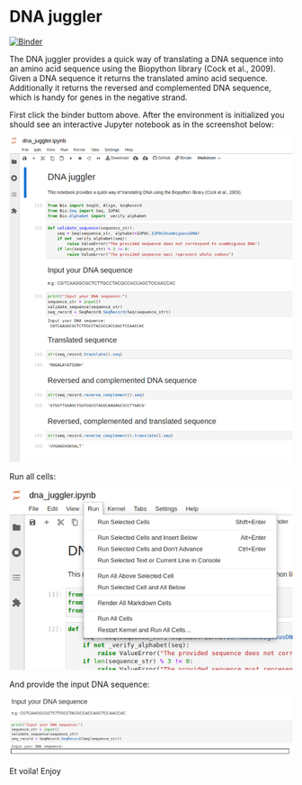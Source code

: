 # DNA juggler

[![Binder](https://mybinder.org/badge_logo.svg)](https://mybinder.org/v2/gh/tron-bioinformatics/dna-juggler/HEAD?labpath=dna_juggler.ipynb)

The DNA juggler provides a quick way of translating a DNA sequence into an amino acid sequence using the Biopython library (Cock et al., 2009). 
Given a DNA sequence it returns the translated amino acid sequence.
Additionally it returns the reversed and complemented DNA sequence, which is handy for genes in the negative strand.

First click the binder buttom above. After the environment is initialized you should see an interactive Jupyter notebook as in the screenshot below:

![](images/screenshot_1.png)

Run all cells:

![](images/screenshot_2.png)

And provide the input DNA sequence:

![](images/screenshot_3.png)


Et voila! Enjoy


